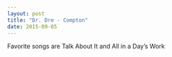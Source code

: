 ```yaml
---
layout: post
title: "Dr. Dre - Compton"
date: 2015-09-05
---
```


Favorite songs are Talk About It and All in a Day’s Work
